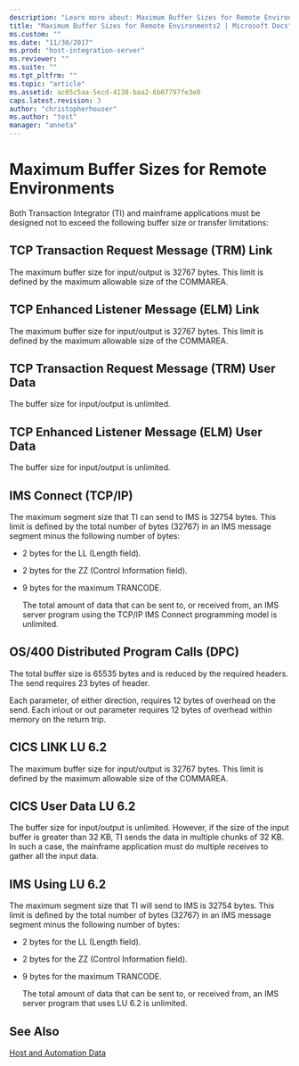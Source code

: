 ```yaml
---
description: "Learn more about: Maximum Buffer Sizes for Remote Environments"
title: "Maximum Buffer Sizes for Remote Environments2 | Microsoft Docs"
ms.custom: ""
ms.date: "11/30/2017"
ms.prod: "host-integration-server"
ms.reviewer: ""
ms.suite: ""
ms.tgt_pltfrm: ""
ms.topic: "article"
ms.assetid: ac05c5aa-5ecd-4138-baa2-6b07797fe3e0
caps.latest.revision: 3
author: "christopherhouser"
ms.author: "test"
manager: "anneta"
---
```

# Maximum Buffer Sizes for Remote Environments
Both Transaction Integrator (TI) and mainframe applications must be designed not to exceed the following buffer size or transfer limitations:  
  
## TCP Transaction Request Message (TRM) Link  
 The maximum buffer size for input/output is 32767 bytes. This limit is defined by the maximum allowable size of the COMMAREA.  
  
## TCP Enhanced Listener Message (ELM) Link  
 The maximum buffer size for input/output is 32767 bytes. This limit is defined by the maximum allowable size of the COMMAREA.  
  
## TCP Transaction Request Message (TRM) User Data  
 The buffer size for input/output is unlimited.  
  
## TCP Enhanced Listener Message (ELM) User Data  
 The buffer size for input/output is unlimited.  
  
## IMS Connect (TCP/IP)  
 The maximum segment size that TI can send to IMS is 32754 bytes. This limit is defined by the total number of bytes (32767) in an IMS message segment minus the following number of bytes:  
  
- 2 bytes for the LL (Length field).  
  
- 2 bytes for the ZZ (Control Information field).  
  
- 9 bytes for the maximum TRANCODE.  
  
  The total amount of data that can be sent to, or received from, an IMS server program using the TCP/IP IMS Connect programming model is unlimited.  
  
## OS/400 Distributed Program Calls (DPC)  
 The total buffer size is 65535 bytes and is reduced by the required headers. The send requires 23 bytes of header.  
  
 Each parameter, of either direction, requires 12 bytes of overhead on the send.  Each in\out or out parameter requires 12 bytes of overhead within memory on the return trip.  
  
## CICS LINK LU 6.2  
 The maximum buffer size for input/output is 32767 bytes. This limit is defined by the maximum allowable size of the COMMAREA.  
  
## CICS User Data LU 6.2  
 The buffer size for input/output is unlimited. However, if the size of the input buffer is greater than 32 KB, TI sends the data in multiple chunks of 32 KB. In such a case, the mainframe application must do multiple receives to gather all the input data.  
  
## IMS Using LU 6.2  
 The maximum segment size that TI will send to IMS is 32754 bytes. This limit is defined by the total number of bytes (32767) in an IMS message segment minus the following number of bytes:  
  
- 2 bytes for the LL (Length field).  
  
- 2 bytes for the ZZ (Control Information field).  
  
- 9 bytes for the maximum TRANCODE.  
  
  The total amount of data that can be sent to, or received from, an IMS server program that uses LU 6.2 is unlimited.  
  
## See Also  
 [Host and Automation Data](../core/host-and-automation-data1.md)
